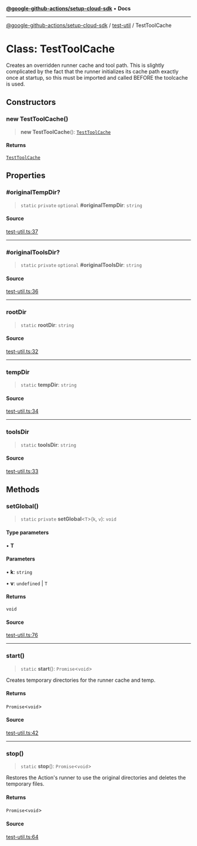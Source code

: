 [**@google-github-actions/setup-cloud-sdk**](../../README.md) • **Docs**

***

[@google-github-actions/setup-cloud-sdk](../../modules.md) / [test-util](../README.md) / TestToolCache

# Class: TestToolCache

Creates an overridden runner cache and tool path. This is slightly
complicated by the fact that the runner initializes its cache path exactly
once at startup, so this must be imported and called BEFORE the toolcache is
used.

## Constructors

### new TestToolCache()

> **new TestToolCache**(): [`TestToolCache`](TestToolCache.md)

#### Returns

[`TestToolCache`](TestToolCache.md)

## Properties

### #originalTempDir?

> `static` `private` `optional` **#originalTempDir**: `string`

#### Source

[test-util.ts:37](https://github.com/google-github-actions/setup-cloud-sdk/blob/main/src/test-util.ts#L37)

***

### #originalToolsDir?

> `static` `private` `optional` **#originalToolsDir**: `string`

#### Source

[test-util.ts:36](https://github.com/google-github-actions/setup-cloud-sdk/blob/main/src/test-util.ts#L36)

***

### rootDir

> `static` **rootDir**: `string`

#### Source

[test-util.ts:32](https://github.com/google-github-actions/setup-cloud-sdk/blob/main/src/test-util.ts#L32)

***

### tempDir

> `static` **tempDir**: `string`

#### Source

[test-util.ts:34](https://github.com/google-github-actions/setup-cloud-sdk/blob/main/src/test-util.ts#L34)

***

### toolsDir

> `static` **toolsDir**: `string`

#### Source

[test-util.ts:33](https://github.com/google-github-actions/setup-cloud-sdk/blob/main/src/test-util.ts#L33)

## Methods

### setGlobal()

> `static` `private` **setGlobal**\<`T`\>(`k`, `v`): `void`

#### Type parameters

• **T**

#### Parameters

• **k**: `string`

• **v**: `undefined` \| `T`

#### Returns

`void`

#### Source

[test-util.ts:76](https://github.com/google-github-actions/setup-cloud-sdk/blob/main/src/test-util.ts#L76)

***

### start()

> `static` **start**(): `Promise`\<`void`\>

Creates temporary directories for the runner cache and temp.

#### Returns

`Promise`\<`void`\>

#### Source

[test-util.ts:42](https://github.com/google-github-actions/setup-cloud-sdk/blob/main/src/test-util.ts#L42)

***

### stop()

> `static` **stop**(): `Promise`\<`void`\>

Restores the Action's runner to use the original directories and deletes
the temporary files.

#### Returns

`Promise`\<`void`\>

#### Source

[test-util.ts:64](https://github.com/google-github-actions/setup-cloud-sdk/blob/main/src/test-util.ts#L64)
